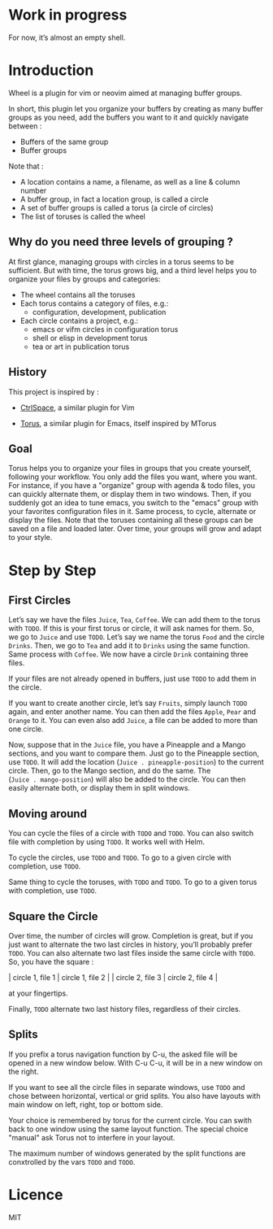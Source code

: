 <!-- vim: set filetype=markdown: -->

# Work in progress

For now, it’s almost an empty shell.

# Introduction

Wheel is a plugin for vim or neovim aimed at managing buffer groups.

In short, this plugin let you organize your buffers by creating as
many buffer groups as you need, add the buffers you want to it and
quickly navigate between :

- Buffers of the same group
- Buffer groups

Note that :

- A location contains a name, a filename, as well as a line & column number
- A buffer group, in fact a location group, is called a circle
- A set of buffer groups is called a torus (a circle of circles)
- The list of toruses is called the wheel

## Why do you need three levels of grouping ?

At first glance, managing groups with circles in a torus seems to
be sufficient. But with time, the torus grows big, and a third level
helps you to organize your files by groups and categories:

  - The wheel contains all the toruses
  - Each torus contains a category of files, e.g.:
    + configuration, development, publication
  - Each circle contains a project, e.g.:
    + emacs or vifm circles in configuration torus
    + shell or elisp in development torus
    + tea or art in publication torus

## History

This project is inspired by :

- [CtrlSpace](https://github.com/vim-ctrlspace/vim-ctrlspace), a similar
plugin for Vim

- [Torus](https://github.com/chimay/torus), a similar plugin for Emacs,
itself inspired by MTorus

## Goal

Torus helps you to organize your files in groups that you create
yourself, following your workflow. You only add the files you want,
where you want. For instance, if you have a "organize" group with
agenda & todo files, you can quickly alternate them, or display them
in two windows. Then, if you suddenly got an idea to tune emacs, you
switch to the "emacs" group with your favorites configuration files in
it. Same process, to cycle, alternate or display the files. Note that
the toruses containing all these groups can be saved on a file and
loaded later. Over time, your groups will grow and adapt to your
style.

# Step by Step


## First Circles

Let’s say we have the files `Juice`, `Tea`, `Coffee`. We can add them
to the torus with `TODO`. If this is your first torus or
circle, it will ask names for them. So, we go to `Juice` and use
`TODO`. Let’s say we name the torus `Food` and the circle
`Drinks`. Then, we go to `Tea` and add it to `Drinks` using the same
function. Same process with `Coffee`. We now have a circle `Drink`
containing three files.

If your files are not already opened in buffers, just use
`TODO` to add them in the circle.

If you want to create another circle, let’s say `Fruits`, simply
launch `TODO` again, and enter another name. You can then
add the files `Apple`, `Pear` and `Orange` to it. You can even also
add `Juice`, a file can be added to more than one circle.

Now, suppose that in the `Juice` file, you have a Pineapple and a
Mango sections, and you want to compare them. Just go to the Pineapple
section, use `TODO`. It will add the location
(`Juice . pineapple-position`) to the current circle. Then, go to the
Mango section, and do the same. The (`Juice . mango-position`) will
also be added to the circle. You can then easily alternate both, or
display them in split windows.


## Moving around

You can cycle the files of a circle with `TODO` and
`TODO`. You can also switch file with completion by using
`TODO`. It works well with Helm.

To cycle the circles, use `TODO` and
`TODO`. To go to a given circle with completion, use
`TODO`.

Same thing to cycle the toruses, with `TODO` and
`TODO`. To go to a given torus with completion, use
`TODO`.


## Square the Circle

Over time, the number of circles will grow. Completion is great, but
if you just want to alternate the two last circles in history, you’ll
probably prefer `TODO`. You can
also alternate two last files inside the same circle with
`TODO`. So, you have the square :

| circle 1, file 1 | circle 1, file 2 |
| circle 2, file 3 | circle 2, file 4 |

at your fingertips.

Finally, `TODO` alternate two last history
files, regardless of their circles.


## Splits

If you prefix a torus navigation function by C-u, the asked file will
be opened in a new window below. With C-u C-u, it will be in a new
window on the right.

If you want to see all the circle files in separate windows, use
`TODO` and chose between horizontal, vertical or grid
splits. You also have layouts with main window on left, right, top or
bottom side.

Your choice is remembered by torus for the current circle. You can
swith back to one window using the same layout function. The special
choice "manual" ask Torus not to interfere in your layout.

The maximum number of windows generated by the split functions
are conxtrolled by the vars `TODO` and
`TODO`.

# Licence

MIT
